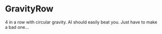 # GravityRow
4 in a row with circular gravity. AI should easily beat you. Just have to make a bad one...
